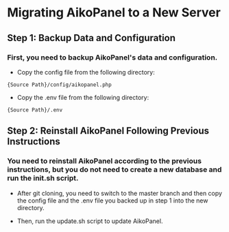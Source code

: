 # Migrating AikoPanel to a New Server

## Step 1: Backup Data and Configuration

### First, you need to backup AikoPanel's data and configuration.

- Copy the config file from the following directory:

```
{Source Path}/config/aikopanel.php
```

- Copy the .env file from the following directory:

```
{Source Path}/.env
```

## Step 2: Reinstall AikoPanel Following Previous Instructions

### You need to reinstall AikoPanel according to the previous instructions, but you do not need to create a new database and run the init.sh script.

- After git cloning, you need to switch to the master branch and then copy the config file and the .env file you backed up in step 1 into the new directory.

- Then, run the update.sh script to update AikoPanel.
